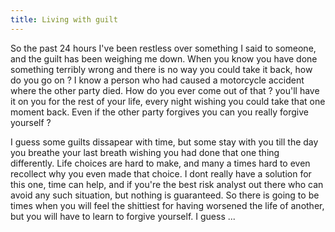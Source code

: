 ```yaml
---
title: Living with guilt
---
```


So the past 24 hours I've been restless over something I said to someone, and the guilt has been weighing me down.
When you know you have done something terribly wrong and there is no way you could take it back, how do you go on ?
I know a person who had caused a motorcycle accident where the other party died. How do you ever come out of that ?
you'll have it on you for the rest of your life, every night wishing you could take that one moment back. 
Even if the other party forgives you can you really forgive yourself ?

I guess some guilts dissapear with time, but some stay with you till the day you breathe your last breath
wishing you had done that one thing differently. Life choices are hard to make, and many a times hard to even recollect why you even made that choice.
I dont really have a solution for this one, time can help, and if you're the best risk analyst out there who can avoid any such situation, but nothing is guaranteed.
So there is going to be times when you will feel the shittiest for having worsened the life of another, but you will have to learn to forgive yourself. I guess ...

